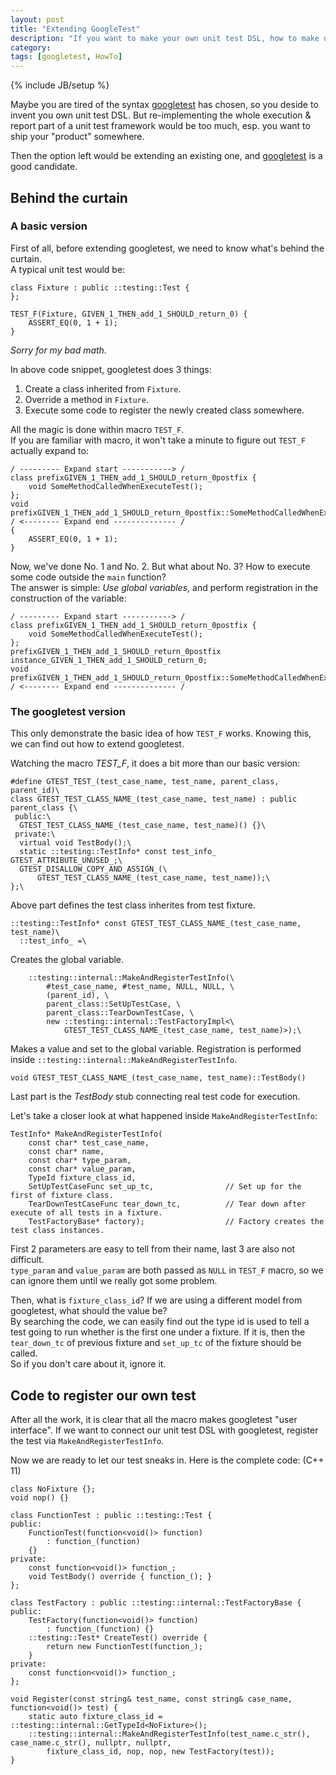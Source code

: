 ```yaml
---
layout: post
title: "Extending GoogleTest"
description: "If you want to make your own unit test DSL, how to make use of googletest to do the execution & reporting?"
category: 
tags: [googletest, HowTo]
---
```

{% include JB/setup %}

Maybe you are tired of the syntax [googletest] has chosen, so you deside to invent you own unit test DSL. But re-implementing the whole execution & report part of a unit test framework would be too much, esp. you want to ship your "product" somewhere.

Then the option left would be extending an existing one, and [googletest] is a good candidate.

## Behind the curtain
### A basic version
First of all, before extending googletest, we need to know what's behind the curtain.  
A typical unit test would be:

    class Fixture : public ::testing::Test {
    };
    
    TEST_F(Fixture, GIVEN_1_THEN_add_1_SHOULD_return_0) {
        ASSERT_EQ(0, 1 + 1);
    }
    
_Sorry for my bad math._

In above code snippet, googletest does 3 things:  
1. Create a class inherited from `Fixture`.  
2. Override a method in `Fixture`.  
3. Execute some code to register the newly created class somewhere.

All the magic is done within macro `TEST_F`.  
If you are familiar with macro, it won't take a minute to figure out `TEST_F` actually expand to:  

    / --------- Expand start -----------> /
    class prefixGIVEN_1_THEN_add_1_SHOULD_return_0postfix {
        void SomeMethodCalledWhenExecuteTest();
    };
    void prefixGIVEN_1_THEN_add_1_SHOULD_return_0postfix::SomeMethodCalledWhenExecuteTest()
    / <-------- Expand end -------------- /
    {
        ASSERT_EQ(0, 1 + 1);
    }
    
Now, we've done No. 1 and No. 2. But what about No. 3? How to execute some code outside the `main` function?  
The answer is simple: _Use global variables_, and perform registration in the construction of the variable:

    / --------- Expand start -----------> /
    class prefixGIVEN_1_THEN_add_1_SHOULD_return_0postfix {
        void SomeMethodCalledWhenExecuteTest();
    };
    prefixGIVEN_1_THEN_add_1_SHOULD_return_0postfix instance_GIVEN_1_THEN_add_1_SHOULD_return_0;
    void prefixGIVEN_1_THEN_add_1_SHOULD_return_0postfix::SomeMethodCalledWhenExecuteTest()
    / <-------- Expand end -------------- /

### The googletest version

This only demonstrate the basic idea of how `TEST_F` works. Knowing this, we can find out how to extend googletest.

Watching the macro _TEST\_F_, it does a bit more than our basic version:

    #define GTEST_TEST_(test_case_name, test_name, parent_class, parent_id)\
    class GTEST_TEST_CLASS_NAME_(test_case_name, test_name) : public parent_class {\
     public:\
      GTEST_TEST_CLASS_NAME_(test_case_name, test_name)() {}\
     private:\
      virtual void TestBody();\
      static ::testing::TestInfo* const test_info_ GTEST_ATTRIBUTE_UNUSED_;\
      GTEST_DISALLOW_COPY_AND_ASSIGN_(\
          GTEST_TEST_CLASS_NAME_(test_case_name, test_name));\
    };\
    
Above part defines the test class inherites from test fixture.
    
    ::testing::TestInfo* const GTEST_TEST_CLASS_NAME_(test_case_name, test_name)\
      ::test_info_ =\
      
Creates the global variable.
      
        ::testing::internal::MakeAndRegisterTestInfo(\
            #test_case_name, #test_name, NULL, NULL, \
            (parent_id), \
            parent_class::SetUpTestCase, \
            parent_class::TearDownTestCase, \
            new ::testing::internal::TestFactoryImpl<\
                GTEST_TEST_CLASS_NAME_(test_case_name, test_name)>);\
                
Makes a value and set to the global variable. Registration is performed inside `::testing::internal::MakeAndRegisterTestInfo`.
                
    void GTEST_TEST_CLASS_NAME_(test_case_name, test_name)::TestBody()
    
Last part is the _TestBody_ stub connecting real test code for execution.

Let's take a closer look at what happened inside `MakeAndRegisterTestInfo`:

    TestInfo* MakeAndRegisterTestInfo(
        const char* test_case_name,
        const char* name,
        const char* type_param,
        const char* value_param,
        TypeId fixture_class_id,
        SetUpTestCaseFunc set_up_tc,                // Set up for the first of fixture class.
        TearDownTestCaseFunc tear_down_tc,          // Tear down after execute of all tests in a fixture.
        TestFactoryBase* factory);                  // Factory creates the test class instances.
        
First 2 parameters are easy to tell from their name, last 3 are also not difficult.  
`type_param` and `value_param` are both passed as `NULL` in `TEST_F` macro, so we can ignore them until we really got some problem.

Then, what is `fixture_class_id`? If we are using a different model from googletest, what should the value be?   
By searching the code, we can easily find out the type id is used to tell a test going to run whether is the first one under a fixture. If it is, then the `tear_down_tc` of previous fixture and `set_up_tc` of the fixture should be called.  
So if you don't care about it, ignore it.

## Code to register our own test

After all the work, it is clear that all the macro makes googletest "user interface". If we want to connect our unit test DSL with googletest, register the test via `MakeAndRegisterTestInfo`.

Now we are ready to let our test sneaks in. Here is the complete code: (C++ 11)

    class NoFixture {};
    void nop() {}
    
    class FunctionTest : public ::testing::Test {
    public:
        FunctionTest(function<void()> function) 
            : function_(function) 
        {}
    private:
        const function<void()> function_;
        void TestBody() override { function_(); }
    };
    
    class TestFactory : public ::testing::internal::TestFactoryBase {
    public:
        TestFactory(function<void()> function) 
            : function_(function) {}
        ::testing::Test* CreateTest() override {
            return new FunctionTest(function_);
        }
    private:
        const function<void()> function_;
    };
    
    void Register(const string& test_name, const string& case_name, function<void()> test) {
        static auto fixture_class_id = ::testing::internal::GetTypeId<NoFixture>();
        ::testing::internal::MakeAndRegisterTestInfo(test_name.c_str(), case_name.c_str(), nullptr, nullptr,
            fixture_class_id, nop, nop, new TestFactory(test));
    }

[googletest]: https://code.google.com/p/googletest/

